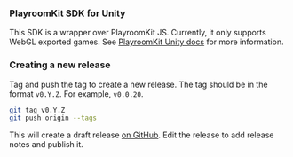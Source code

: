 ### PlayroomKit SDK for Unity

This SDK is a wrapper over PlayroomKit JS. Currently, it only supports WebGL exported games.
See [PlayroomKit Unity docs](https://docs.joinplayroom.com/usage/unity) for more information.

### Creating a new release

Tag and push the tag to create a new release. The tag should be in the format `v0.Y.Z`. For example, `v0.0.20`.

```bash
git tag v0.Y.Z
git push origin --tags
```

This will create a draft release [on GitHub](https://github.com/asadm/playroom-unity/releases). Edit the release to add release notes and publish it.
